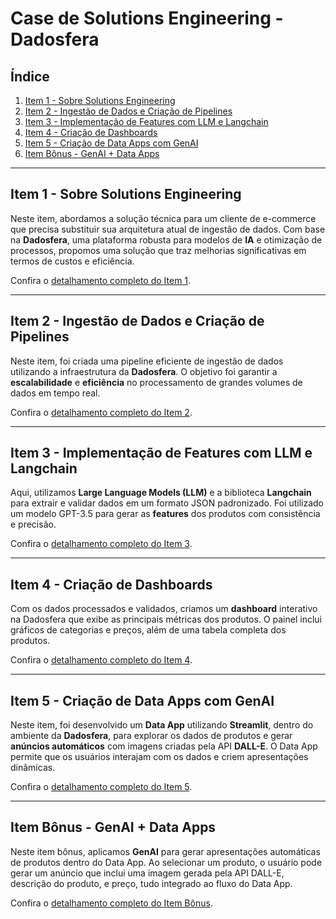 # Case de Solutions Engineering - Dadosfera

## Índice
1. [Item 1 - Sobre Solutions Engineering](./item-01.md)
2. [Item 2 - Ingestão de Dados e Criação de Pipelines](./item-02.md)
3. [Item 3 - Implementação de Features com LLM e Langchain](./item-03.md)
4. [Item 4 - Criação de Dashboards](./item-04.md)
5. [Item 5 - Criação de Data Apps com GenAI](./item-05.md)
6. [Item Bônus - GenAI + Data Apps](./item-bonus.md)

---

## Item 1 - Sobre Solutions Engineering

Neste item, abordamos a solução técnica para um cliente de e-commerce que precisa substituir sua arquitetura atual de ingestão de dados. Com base na **Dadosfera**, uma plataforma robusta para modelos de **IA** e otimização de processos, propomos uma solução que traz melhorias significativas em termos de custos e eficiência.

Confira o [detalhamento completo do Item 1](./item-01.md).

---

## Item 2 - Ingestão de Dados e Criação de Pipelines

Neste item, foi criada uma pipeline eficiente de ingestão de dados utilizando a infraestrutura da **Dadosfera**. O objetivo foi garantir a **escalabilidade** e **eficiência** no processamento de grandes volumes de dados em tempo real.

Confira o [detalhamento completo do Item 2](./item-02.md).

---

## Item 3 - Implementação de Features com LLM e Langchain

Aqui, utilizamos **Large Language Models (LLM)** e a biblioteca **Langchain** para extrair e validar dados em um formato JSON padronizado. Foi utilizado um modelo GPT-3.5 para gerar as **features** dos produtos com consistência e precisão.

Confira o [detalhamento completo do Item 3](./item-03.md).

---

## Item 4 - Criação de Dashboards

Com os dados processados e validados, criamos um **dashboard** interativo na Dadosfera que exibe as principais métricas dos produtos. O painel inclui gráficos de categorias e preços, além de uma tabela completa dos produtos.

Confira o [detalhamento completo do Item 4](./item-04.md).

---

## Item 5 - Criação de Data Apps com GenAI

Neste item, foi desenvolvido um **Data App** utilizando **Streamlit**, dentro do ambiente da **Dadosfera**, para explorar os dados de produtos e gerar **anúncios automáticos** com imagens criadas pela API **DALL-E**. O Data App permite que os usuários interajam com os dados e criem apresentações dinâmicas.

Confira o [detalhamento completo do Item 5](./item-05.md).

---

## Item Bônus - GenAI + Data Apps

Neste item bônus, aplicamos **GenAI** para gerar apresentações automáticas de produtos dentro do Data App. Ao selecionar um produto, o usuário pode gerar um anúncio que inclui uma imagem gerada pela API DALL-E, descrição do produto, e preço, tudo integrado ao fluxo do Data App.

Confira o [detalhamento completo do Item Bônus](./item-bonus.md).

